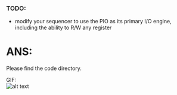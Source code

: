 ### TODO:

- modify your sequencer to use the PIO as its primary I/O engine, including the ability to R/W any register 

# ANS:</Br>
Please find the code directory.

GIF:</Br>
![alt text](https://github.com/satyajeetburla/ese519-2022-lab2-2B/blob/main/lab/07_pio_sequencer/lab7_pio_sequencer%2000_00_00-00_00_30.gif)<br />


